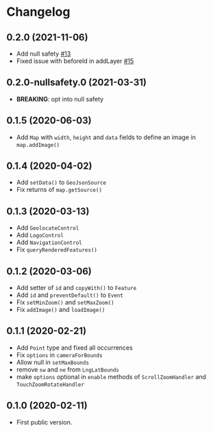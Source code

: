 # Changelog

## 0.2.0 (2021-11-06)

* Add null safety [#13](https://github.com/andrea689/mapbox-gl-dart/pull/13)
* Fixed issue with beforeId in addLayer [#15](https://github.com/andrea689/mapbox-gl-dart/pull/15)

## 0.2.0-nullsafety.0 (2021-03-31)

* **BREAKING**: opt into null safety

## 0.1.5 (2020-06-03)

* Add `Map` with `width`, `height` and `data` fields to define an image in `map.addImage()`

## 0.1.4 (2020-04-02)

* Add `setData()` to `GeoJsonSource`
* Fix returns of `map.getSource()`

## 0.1.3 (2020-03-13)

* Add `GeolocateControl`
* Add `LogoControl`
* Add `NavigationControl`
* Fix `queryRenderedFeatures()`

## 0.1.2 (2020-03-06)

* Add setter of `id` and `copyWith()` to `Feature`
* Add `id` and `preventDefault()` to `Event`
* Fix `setMinZoom()` and `setMaxZoom()`
* Fix `addImage()` and `loadImage()`

## 0.1.1 (2020-02-21)

* Add `Point` type and fixed all occurrences
* Fix `options` in `cameraForBounds`
* Allow null in `setMaxBounds`
* remove `sw` and `ne` from `LngLatBounds`
* make `options` optional in `enable` methods of `ScrollZoomHandler` and `TouchZoomRotateHandler`

## 0.1.0 (2020-02-11)

* First public version.
